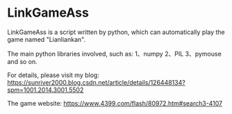 # LinkGameAss


LinkGameAss is a script written by python, which can automatically play the game named "Lianliankan".

The main python libraries involved, such as:
1、numpy
2、PIL
3、pymouse
and so on.

For details, please visit my blog:
https://sunriver2000.blog.csdn.net/article/details/126448134?spm=1001.2014.3001.5502

The game website:
https://www.4399.com/flash/80972.htm#search3-4107
